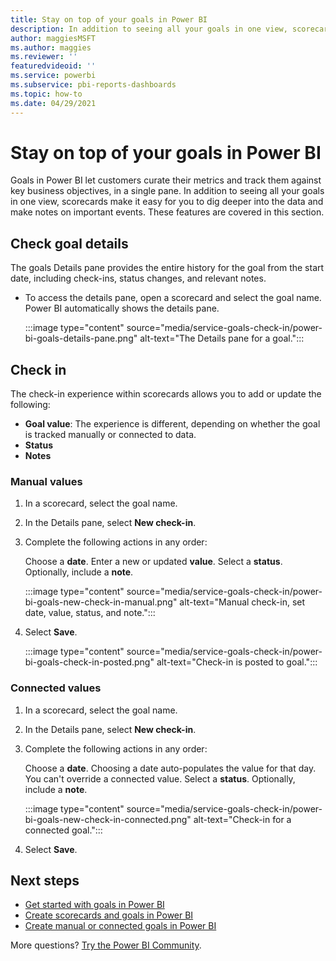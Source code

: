 ```yaml
---
title: Stay on top of your goals in Power BI
description: In addition to seeing all your goals in one view, scorecards make it easy for you to dig deeper into the data and make notes on important events.
author: maggiesMSFT
ms.author: maggies
ms.reviewer: ''
featuredvideoid: ''
ms.service: powerbi
ms.subservice: pbi-reports-dashboards
ms.topic: how-to
ms.date: 04/29/2021
---
```

# Stay on top of your goals in Power BI

Goals in Power BI let customers curate their metrics and track them against key business objectives, in a single pane. In addition to seeing all your goals in one view, scorecards make it easy for you to dig deeper into the data and make notes on important events. These features are covered in this section. 

## Check goal details 

The goals Details pane provides the entire history for the goal from the start date, including check-ins, status changes, and relevant notes. 

- To access the details pane, open a scorecard and select the goal name. Power BI automatically shows the details pane.

    :::image type="content" source="media/service-goals-check-in/power-bi-goals-details-pane.png" alt-text="The Details pane for a goal.":::

## Check in

The check-in experience within scorecards allows you to add or update the following: 

- **Goal value**: The experience is different, depending on whether the goal is tracked manually or connected to data.
- **Status** 
- **Notes** 

### Manual values 

1. In a scorecard, select the goal name.
1. In the Details pane, select **New check-in**. 
1. Complete the following actions in any order: 

    Choose a **date**.
    Enter a new or updated **value**.
    Select a **status**.
    Optionally, include a **note**. 

    :::image type="content" source="media/service-goals-check-in/power-bi-goals-new-check-in-manual.png" alt-text="Manual check-in, set date, value, status, and note.":::

1. Select **Save**. 

    :::image type="content" source="media/service-goals-check-in/power-bi-goals-check-in-posted.png" alt-text="Check-in is posted to goal.":::

### Connected values 

1. In a scorecard, select the goal name.
1. In the Details pane, select **New check-in**. 
1. Complete the following actions in any order: 

    Choose a **date**. Choosing a date auto-populates the value for that day. You can't override a connected value. 
    Select a **status**.
    Optionally, include a **note**. 

    :::image type="content" source="media/service-goals-check-in/power-bi-goals-new-check-in-connected.png" alt-text="Check-in for a connected goal.":::

1. Select **Save**. 

## Next steps

- [Get started with goals in Power BI](service-goals-intro.md)
- [Create scorecards and goals in Power BI](service-goals-create.md)
- [Create manual or connected goals in Power BI](service-goals-manual-connected.md)

More questions? [Try the Power BI Community](https://community.powerbi.com/).
